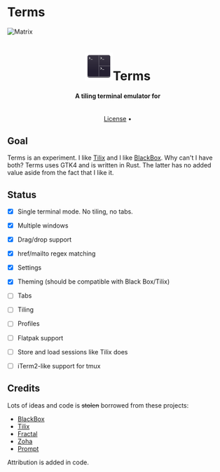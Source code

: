 # Terms

![Matrix](https://img.shields.io/matrix/terms)

<div align="center">
  <h1><img src="./data/icons/io.github.vhdirk.Terms.svg" height="64"/>Terms</h1>
  <h4>A tiling terminal emulator for</h4>
  <p>
    <!-- <a href="#features">Features</a> •
    <a href="#install">Install</a> •
    <a href="#gallery">Gallery</a> •
    <a href="./CHANGELOG.md">Changelog</a> -->
    <br/>
    <!-- <a href="https://gitlab.gnome.org/raggesilver/blackbox/-/wikis/home">Wiki</a> • -->
    <a href="./LICENSE">License</a> •
    <!-- <a href="./CONTRIBUTING.md">Contributing</a> -->
  </p>
  <p>
  </p>
</div>


<!-- <div align="center">

![Main window](data/resources/screenshots/screenshot1.png "Main window")
</div> -->

## Goal

Terms is an experiment. I like [Tilix][Tilix] and I like [BlackBox]. Why can't I have both?
Terms uses GTK4 and is written in Rust. The latter has no added value aside from the fact that I like it.

## Status

- [x] Single terminal mode. No tiling, no tabs.
- [x] Multiple windows
- [x] Drag/drop support
- [x] href/mailto regex matching
- [x] Settings
- [x] Theming (should be compatible with Black Box/Tilix)
- [ ] Tabs
- [ ] Tiling
- [ ] Profiles
- [ ] Flatpak support
- [ ] Store and load sessions like Tilix does
- [ ] iTerm2-like support for tmux


<!-- ## Building the project

Make sure you have `flatpak` and `flatpak-builder` installed. Then run the commands below. Replace `io.github.vhdirk.Terms` with the value you entered during project creation. Please note that these commands are just for demonstration purposes. Normally this would be handled by your IDE, such as GNOME Builder or VS Code with the Flatpak extension.

```
flatpak install org.gnome.Sdk//44 org.freedesktop.Sdk.Extension.rust-stable//22.08 org.gnome.Platform//43
flatpak-builder --user flatpak_app build-aux/io.github.vhdirk.Terms.Devel.json
```

## Running the project

Once the project is build, run the command below. Replace Replace `io.github.vhdirk.Terms` and `<project_name>` with the values you entered during project creation. Please note that these commands are just for demonstration purposes. Normally this would be handled by your IDE, such as GNOME Builder or VS Code with the Flatpak extension.

```
flatpak-builder --run flatpak_app build-aux/io.github.vhdirk.Terms.Devel.json <project_name>
``` -->

<!-- ## Community

Join the GNOME and gtk-rs community!
- [Matrix chat](https://matrix.to/#/#rust:gnome.org): chat with other developers using gtk-rs
- [Discourse forum](https://discourse.gnome.org/tag/rust): topics tagged with `rust` on the GNOME forum.
- [GNOME circle](https://circle.gnome.org/): take inspiration from applications and libraries already extending the GNOME ecosystem. -->

## Credits

Lots of ideas and code is ~~stolen~~ borrowed from these projects:

- [BlackBox]
- [Tilix]
- [Fractal]
- [Zoha]
- [Prompt]

Attribution is added in code.

[BlackBox]: https://gitlab.gnome.org/raggesilver/blackbox
[Tilix]: https://github.com/gnunn1/tilix
[Fractal]: https://gitlab.gnome.org/World/fractal
[Zoha]: https://github.com/hkoosha/zoha4
[Prompt]: https://gitlab.gnome.org/chergert/prompt
